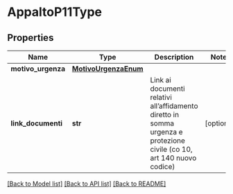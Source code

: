 # AppaltoP11Type

## Properties
Name | Type | Description | Notes
------------ | ------------- | ------------- | -------------
**motivo_urgenza** | [**MotivoUrgenzaEnum**](MotivoUrgenzaEnum.md) |  | 
**link_documenti** | **str** | Link ai documenti relativi all’affidamento diretto in somma urgenza e protezione civile (co 10, art 140 nuovo codice) | [optional] 

[[Back to Model list]](../README.md#documentation-for-models) [[Back to API list]](../README.md#documentation-for-api-endpoints) [[Back to README]](../README.md)

